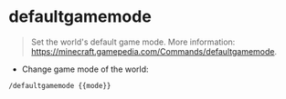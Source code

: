 # defaultgamemode

> Set the world's default game mode.
> More information: <https://minecraft.gamepedia.com/Commands/defaultgamemode>.

- Change game mode of the world:

`/defaultgamemode {{mode}}`
